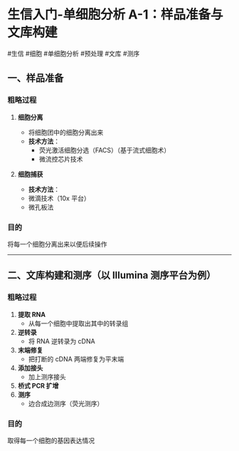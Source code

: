 # 生信入门-单细胞分析 A-1：样品准备与文库构建
#生信 #细胞 #单细胞分析 #预处理 #文库 #测序

## 一、样品准备

### 粗略过程

1. **细胞分离**  
   - 将细胞团中的细胞分离出来  
   - **技术方法**：  
     - 荧光激活细胞分选（FACS）（基于流式细胞术）  
     - 微流控芯片技术  

2. **细胞捕获**  
	- **技术方法**：  
	- 微滴技术（10x 平台）  
	- 微孔板法  

### 目的
将每一个细胞分离出来以便后续操作

---

## 二、文库构建和测序（以 Illumina 测序平台为例）

### 粗略过程

1. **提取 RNA**  
   - 从每一个细胞中提取出其中的转录组  
2. **逆转录**  
   - 将 RNA 逆转录为 cDNA  
3. **末端修复**  
   - 把打断的 cDNA 两端修复为平末端  
4. **添加接头**  
   - 加上测序接头  
5. **桥式 PCR 扩增**  
6. **测序**  
   - 边合成边测序（荧光测序） 

### 目的
取得每一个细胞的基因表达情况
